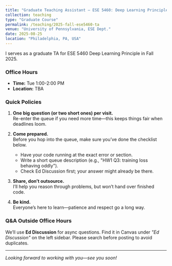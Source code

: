 ```yaml
---
title: "Graduate Teaching Assistant – ESE 5460: Deep Learning Principle"
collection: teaching
type: "Graduate Course"
permalink: /teaching/2025-fall-ese5460-ta
venue: "University of Pennsylvania, ESE Dept."
date: 2025-08-25
location: "Philadelphia, PA, USA"
---
```


I serves as a graduate TA for ESE 5460 Deep Learning Principle in Fall 2025.

### Office Hours

- **Time:** Tue 1:00-2:00 PM  
- **Location:** TBA

### Quick Policies

1. **One big question (or two short ones) per visit.**  
    Re-enter the queue if you need more time—this keeps things fair when deadlines loom.

2. **Come prepared.**  
    Before you hop into the queue, make sure you’ve done the checklist below.
    - Have your code running at the exact error or section.  
    - Write a short queue description (e.g., "HW1 Q3: training loss behaving oddly").  
    - Check Ed Discussion first; your answer might already be there.

3. **Share, don’t outsource.**  
    I’ll help you reason through problems, but won’t hand over finished code.

4. **Be kind.**  
    Everyone’s here to learn—patience and respect go a long way.

### Q&A Outside Office Hours

We’ll use **Ed Discussion** for async questions. Find it in Canvas under *"Ed Discussion"* on the left sidebar. Please search before posting to avoid duplicates.

---

*Looking forward to working with you—see you soon!* 
